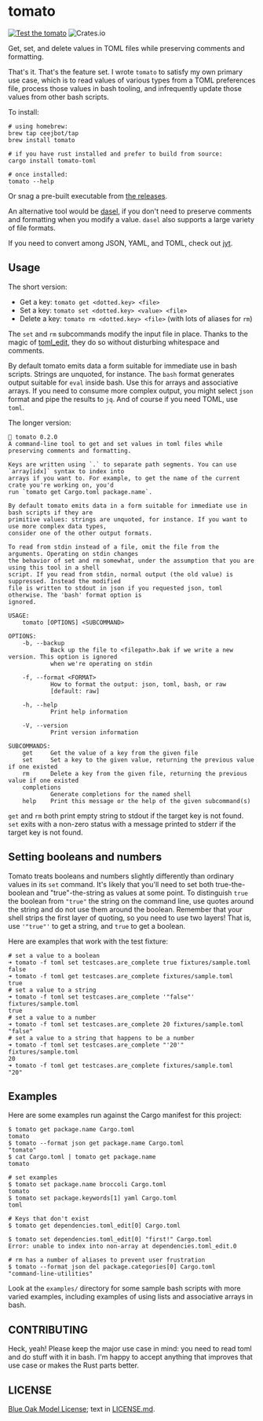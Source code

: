 # tomato

[![Test the tomato](https://github.com/ceejbot/tomato/actions/workflows/test.yaml/badge.svg)](https://github.com/ceejbot/tomato/actions/workflows/test.yaml)
![Crates.io](https://img.shields.io/crates/v/tomato-toml)

Get, set, and delete values in TOML files while preserving comments and formatting.

That's it. That's the feature set. I wrote `tomato` to satisfy my own primary use
case, which is to read values of various types from a TOML preferences file,
process those values in bash tooling, and infrequently update those values from
other bash scripts.

To install:

```shell
# using homebrew:
brew tap ceejbot/tap
brew install tomato

# if you have rust installed and prefer to build from source:
cargo install tomato-toml

# once installed:
tomato --help
```

Or snag a pre-built executable from [the releases](https://github.com/ceejbot/tomato/releases/latest).

An alternative tool would be [dasel](https://daseldocs.tomwright.me), if you
don't need to preserve comments and formatting when you modify a value. `dasel`
also supports a large variety of file formats.

If you need to convert among JSON, YAML, and TOML, check out
[jyt](https://github.com/ken-matsui/jyt).

## Usage

The short version:

* Get a key: `tomato get <dotted.key> <file>`
* Set a key: `tomato set <dotted.key> <value> <file>`
* Delete a key: `tomato rm <dotted.key> <file>` (with lots of aliases for `rm`)

The `set` and `rm` subcommands modify the input file in place. Thanks to the magic of
[toml_edit](https://lib.rs/crates/toml_edit), they do so without disturbing whitespace
and comments.

By default tomato emits data a form suitable for immediate use in bash scripts.
Strings are unquoted, for instance. The `bash` format generates output suitable
for `eval` inside bash. Use this for arrays and associative arrays. If you need
to consume more complex output, you might select `json` format and pipe the
results to `jq`. And of course if you need TOML, use `toml`.

The longer version:

```text
🍅 tomato 0.2.0
A command-line tool to get and set values in toml files while preserving comments and formatting.

Keys are written using `.` to separate path segments. You can use `array[idx]` syntax to index into
arrays if you want to. For example, to get the name of the current crate you're working on, you'd
run `tomato get Cargo.toml package.name`.

By default tomato emits data in a form suitable for immediate use in bash scripts if they are
primitive values: strings are unquoted, for instance. If you want to use more complex data types,
consider one of the other output formats.

To read from stdin instead of a file, omit the file from the arguments. Operating on stdin changes
the behavior of set and rm somewhat, under the assumption that you are using this tool in a shell
script. If you read from stdin, normal output (the old value) is suppressed. Instead the modified
file is written to stdout in json if you requested json, toml otherwise. The 'bash' format option is
ignored.

USAGE:
	tomato [OPTIONS] <SUBCOMMAND>

OPTIONS:
	-b, --backup
			Back up the file to <filepath>.bak if we write a new version. This option is ignored
			when we're operating on stdin

	-f, --format <FORMAT>
			How to format the output: json, toml, bash, or raw
			[default: raw]

	-h, --help
			Print help information

	-V, --version
			Print version information

SUBCOMMANDS:
	get     Get the value of a key from the given file
	set     Set a key to the given value, returning the previous value if one existed
	rm      Delete a key from the given file, returning the previous value if one existed
	completions
			Generate completions for the named shell
	help    Print this message or the help of the given subcommand(s)
```

`get` and `rm` both print empty string to stdout if the target key is not found. `set`
exits with a non-zero status with a message printed to stderr if the target key is not found.

## Setting booleans and numbers

Tomato treats booleans and numbers slightly differently than ordinary values in its `set` command. It's likely that you'll need to set both true-the-boolean and "true"-the-string as values at some point. To distinguish `true` the boolean from `"true"` the string on the command line, use quotes around the string and do not use them around the boolean. Remember that your shell strips the first layer of quoting, so you need to use two layers! That is, use `'"true"'` to get a string, and `true` to get a boolean.

Here are examples that work with the test fixture:

```terminal
# set a value to a boolean
➜ tomato -f toml set testcases.are_complete true fixtures/sample.toml
false
➜ tomato -f toml get testcases.are_complete fixtures/sample.toml
true
# set a value to a string
➜ tomato -f toml set testcases.are_complete '"false"' fixtures/sample.toml
true
# set a value to a number
➜ tomato -f toml set testcases.are_complete 20 fixtures/sample.toml
"false"
# set a value to a string that happens to be a number
➜ tomato -f toml set testcases.are_complete "'20'" fixtures/sample.toml
20
➜ tomato -f toml get testcases.are_complete fixtures/sample.toml
"20"
```

## Examples

Here are some examples run against the Cargo manifest for this project:

```shell
$ tomato get package.name Cargo.toml
tomato
$ tomato --format json get package.name Cargo.toml
"tomato"
$ cat Cargo.toml | tomato get package.name
tomato

# set examples
$ tomato set package.name broccoli Cargo.toml
tomato
$ tomato set package.keywords[1] yaml Cargo.toml
toml

# Keys that don't exist
$ tomato get dependencies.toml_edit[0] Cargo.toml

$ tomato set dependencies.toml_edit[0] "first!" Cargo.toml
Error: unable to index into non-array at dependencies.toml_edit.0

# rm has a number of aliases to prevent user frustration
$ tomato --format json del package.categories[0] Cargo.toml
"command-line-utilities"
```

Look at the `examples/` directory for some sample bash scripts with more varied examples,
including examples of using lists and associative arrays in bash.

## CONTRIBUTING

Heck, yeah! Please keep the major use case in mind: you need to read toml and do stuff
with it in bash. I'm happy to accept anything that improves that use case or makes the Rust
parts better.

## LICENSE

[Blue Oak Model License](https://blueoakcouncil.org/license/1.0.0); text in [LICENSE.md](./LICENSE.md).
